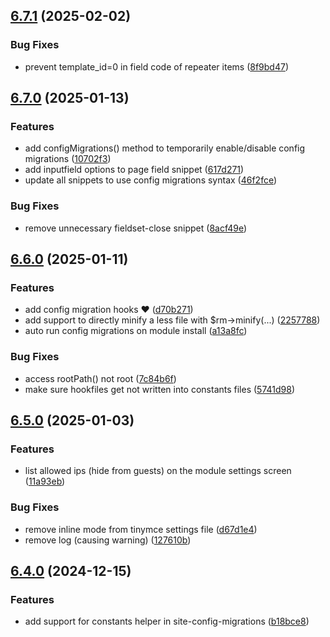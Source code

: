 ## [6.7.1](https://github.com/baumrock/RockMigrations/compare/v6.7.0...v6.7.1) (2025-02-02)


### Bug Fixes

* prevent template_id=0 in field code of repeater items ([8f9bd47](https://github.com/baumrock/RockMigrations/commit/8f9bd471dcc4e9f47d0949af3be3cc4586567abd))

## [6.7.0](https://github.com/baumrock/RockMigrations/compare/v6.6.0...v6.7.0) (2025-01-13)


### Features

* add configMigrations() method to temporarily enable/disable config migrations ([10702f3](https://github.com/baumrock/RockMigrations/commit/10702f3f05919424c0544782f7f4d2f8d36a7454))
* add inputfield options to page field snippet ([617d271](https://github.com/baumrock/RockMigrations/commit/617d27167ee55b406500f7aeca33a6a7862c4824))
* update all snippets to use config migrations syntax ([46f2fce](https://github.com/baumrock/RockMigrations/commit/46f2fcec7c79e4898fb93c25c26ed57c29b1283e))


### Bug Fixes

* remove unnecessary fieldset-close snippet ([8acf49e](https://github.com/baumrock/RockMigrations/commit/8acf49e852862ecde4c4dd59deeb948d47636f90))

## [6.6.0](https://github.com/baumrock/RockMigrations/compare/v6.5.0...v6.6.0) (2025-01-11)


### Features

* add config migration hooks ❤️ ([d70b271](https://github.com/baumrock/RockMigrations/commit/d70b271b1dc52d8fb03b3ba76b07838bceaadae9))
* add support to directly minify a less file with $rm->minify(...) ([2257788](https://github.com/baumrock/RockMigrations/commit/225778806898669b6b7c7bb839311ed0ba9b306d))
* auto run config migrations on module install ([a13a8fc](https://github.com/baumrock/RockMigrations/commit/a13a8fc4759085d2724705d40798e5e36a055707))


### Bug Fixes

* access rootPath() not root ([7c84b6f](https://github.com/baumrock/RockMigrations/commit/7c84b6f5bad82e64988551a77503b490a2099022))
* make sure hookfiles get not written into constants files ([5741d98](https://github.com/baumrock/RockMigrations/commit/5741d98cedfab80233024a3f568f34daf8460312))

## [6.5.0](https://github.com/baumrock/RockMigrations/compare/v6.4.0...v6.5.0) (2025-01-03)


### Features

* list allowed ips (hide from guests) on the module settings screen ([11a93eb](https://github.com/baumrock/RockMigrations/commit/11a93eb7f0f4800aa846378d763502c10a1f0ddd))


### Bug Fixes

* remove inline mode from tinymce settings file ([d67d1e4](https://github.com/baumrock/RockMigrations/commit/d67d1e43ed754901c8856761d0bd5c7c3a85ba97))
* remove log (causing warning) ([127610b](https://github.com/baumrock/RockMigrations/commit/127610b5dff9717d2239053ba1d7304e4a4f8e4d))

## [6.4.0](https://github.com/baumrock/RockMigrations/compare/v6.3.0...v6.4.0) (2024-12-15)


### Features

* add support for constants helper in site-config-migrations ([b18bce8](https://github.com/baumrock/RockMigrations/commit/b18bce8b0ec4efce4dc7589c952920825f942f30))

